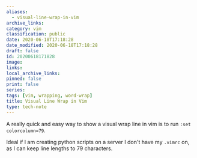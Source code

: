 ```yaml
---
aliases:
  - visual-line-wrap-in-vim
archive_links: 
category: vim
classification: public
date: 2020-06-18T17:18:28
date_modified: 2020-06-18T17:18:28
draft: false
id: 20200618171828
image: 
links: 
local_archive_links: 
pinned: false
print: false
series: 
tags: [vim, wrapping, word-wrap]
title: Visual Line Wrap in Vim
type: tech-note
---
```


A really quick and easy way to show a visual wrap line in vim is to run `:set colorcolumn=79`.

Ideal if I am creating python scripts on a server I don't have my `.vimrc` on, as I can keep line lengths to 79 characters.